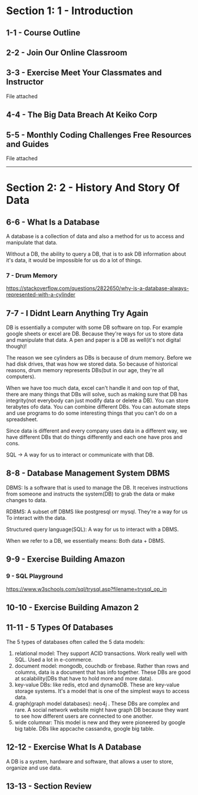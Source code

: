 # Section 1: 1 - Introduction

## 1-1 - Course Outline
## 2-2 - Join Our Online Classroom
## 3-3 - Exercise Meet Your Classmates and Instructor
File attached
## 4-4 - The Big Data Breach At Keiko Corp
## 5-5 - Monthly Coding Challenges Free Resources and Guides
File attached

---

# Section 2: 2 - History And Story Of Data

## 6-6 - What Is a Database
A database is a collection of data and also a method for us to access and manipulate that data.

Without a DB, the ability to query a DB, that is to ask DB information about it's data, it would be impossible for us do a lot of things.

### 7 - Drum Memory
https://stackoverflow.com/questions/2822650/why-is-a-database-always-represented-with-a-cylinder

## 7-7 - I Didnt Learn Anything Try Again
DB is essentially a computer with some DB software on top. For example google sheets or excel are DB. Because they're ways for us to store
data and manipulate that data. A pen and paper is a DB as well(it's not digital though)!

The reason we see cylinders as DBs is because of drum memory. Before we had disk drives, that was how we stored data.
So because of historical reasons, drum memory represents DBs(but in our age, they're all computers).

When we have too much data, excel can't handle it and oon top of that, there are many things that DBs will solve, such as making sure that DB
has integrity(not everybody can just modify data or delete a DB). You can store terabytes ofo data. You can combine different DBs. You can
automate steps and use programs to do some interesting things that you can't do on a spreadsheet.

Since data is different and every company uses data in a different way, we have different DBs that do things differently and each one have
pros and cons.

SQL -> A way for us to interact or communicate with that DB.

## 8-8 - Database Management System DBMS
DBMS: Is a software that is used to manage the DB. It receives instructions from someone and instructs the system(DB) to grab the data or
make changes to data.

RDBMS: A subset off DBMS like postgresql orr mysql. They're a way for us To interact with the data.

Structured query language(SQL): A way for us to interact with a DBMS.

When we refer to a DB, we essentially means: Both data + DBMS. 

## 9-9 - Exercise Building Amazon

### 9 - SQL Playground
https://www.w3schools.com/sql/trysql.asp?filename=trysql_op_in

## 10-10 - Exercise Building Amazon 2
## 11-11 - 5 Types Of Databases
The 5 types of databases often called the 5 data models:
1) relational model: They support ACID transactions. Work really well with SQL. Used a lot in e-commerce.
2) document model: mongodb, couchdb or firebase. Rather than rows and columns, data is a document that has info together. These DBs are good
at scalability(DBs that have to hold more and more data).
3) key-value DBs: like redis, etcd and dynamoDB. These are key-value storage systems. It's a model that is one of the simplest ways to access data.
4) graph(graph model databases): neo4j . These DBs are complex and rare. A social network website might have graph DB because they want to see how
different users are connected to one another.
5) wide columnar: This model is new and they were pioneered by google big table. DBs like appcache cassandra, google big table.

## 12-12 - Exercise What Is A Database
A DB is a system, hardware and software, that allows a user to store, organize and use data.

## 13-13 - Section Review